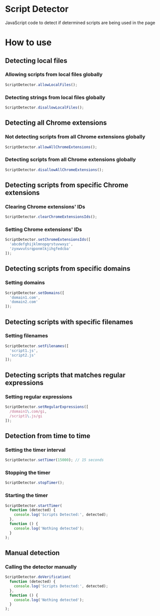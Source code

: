 # Script Detector
JavaScript code to detect if determined scripts are being used in the page

# How to use

## Detecting local files

### Allowing scripts from local files globally
```javascript
ScriptDetector.allowLocalFiles();
```

### Detecting strings from local files globally
```javascript
ScriptDetector.disallowLocalFiles();
```

## Detecting all Chrome extensions

### Not detecting scripts from all Chrome extensions globally
```javascript
ScriptDetector.allowAllChromeExtensions();
```

### Detecting scripts from all Chrome extensions globally
```javascript
ScriptDetector.disallowAllChromeExtensions();
```

## Detecting scripts from specific Chrome extensions

### Clearing Chrome extensions' IDs
```javascript
ScriptDetector.clearChromeExtensionsIds();
```

### Setting Chrome extensions' IDs
```javascript
ScriptDetector.setChromeExtensionsIds([
  'abcdefghijklmnopqrstuvwxyz',
  'zyxwvutsrqponmlkjihgfedcba'
]);
```

## Detecting scripts from specific domains

### Setting domains
```javascript
ScriptDetector.setDomains([
  'domain1.com',
  'domain2.com'
]);
```

## Detecting scripts with specific filenames

### Setting filenames
```javascript
ScriptDetector.setFilenames([
  'script1.js',
  'script2.js'
]);
```

## Detecting scripts that matches regular expressions

### Setting regular expressions
```javascript
ScriptDetector.setRegularExpressions([
  /domain1\.com/gi,
  /script1\.js/gi
]);
```

## Detection from time to time

### Setting the timer interval
```javascript
ScriptDetector.setTimer(15000); // 15 seconds
```

### Stopping the timer
```javascript
ScriptDetector.stopTimer();
```

### Starting the timer
```javascript
ScriptDetector.startTimer(
  function (detected) {
    console.log('Scripts Detected:', detected);
  },
  function () {
    console.log('Nothing detected');
  }
);
```

## Manual detection

### Calling the detector manually
```javascript
ScriptDetector.doVerification(
  function (detected) {
    console.log('Scripts Detected:', detected);
  },
  function () {
    console.log('Nothing detected');
  }
);
```
